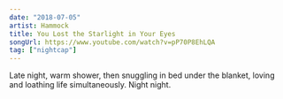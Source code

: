 ```yaml
---
date: "2018-07-05"
artist: Hammock
title: You Lost the Starlight in Your Eyes
songUrl: https://www.youtube.com/watch?v=pP70P8EhLQA
tag: ["nightcap"]
---
```


Late night, warm shower, then snuggling in bed under the blanket, loving and loathing life simultaneously. Night night.